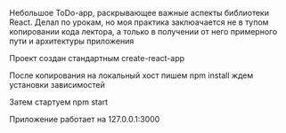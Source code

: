 Небольшое ToDo-app, раскрывающее важные аспекты библиотеки React.
Делал по урокам, но моя практика заклюачается не в тупом копировании кода лектора,
а только в получении от него примерного пути и архитектуры приложения

Проект создан стандартным create-react-app

После копирования на локальный хост пишем npm install ждем установки зависимостей

Затем стартуем npm start

Приложение работает на 127.0.0.1:3000
